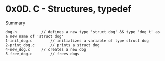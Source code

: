 # 0x0D. C - Structures, typedef

Summary

```
dog.h			// defines a new type 'struct dog' && type 'dog_t' as a new name of 'struct dog'
1-init_dog.c		// initializes a variable of type struct dog
2-print_dog.c		// prints a struct dog
4-new_dog.c		// creates a new dog
5-free_dog.c		// frees dogs
```
